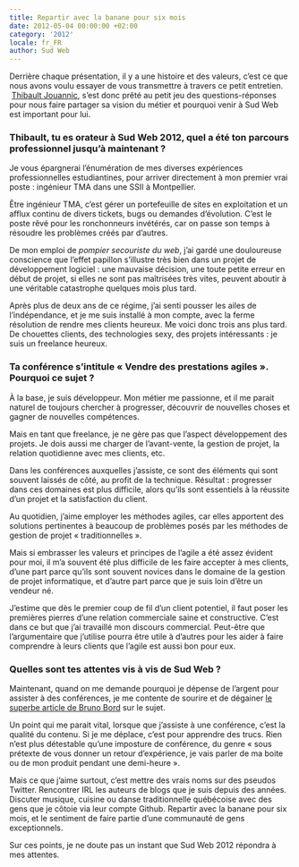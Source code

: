 ```yaml
---
title: Repartir avec la banane pour six mois
date: 2012-05-04 00:00:00 +02:00
category: '2012'
locale: fr_FR
author: Sud Web
---
```


Derrière chaque présentation, il y a une histoire et des valeurs, c&rsquo;est ce que nous avons voulu essayer de vous transmettre à travers ce petit entretien.  [Thibault Jouannic](http://sudweb.fr/2012/speaker/thibault-jouannic/), s&rsquo;est donc prêté au petit jeu des questions-réponses pour nous faire partager sa vision du métier et pourquoi venir à Sud Web est important pour lui.

### Thibault, tu es orateur à Sud Web 2012, quel a été ton parcours professionnel jusqu&rsquo;à maintenant ?

Je vous épargnerai l&rsquo;énumération de mes diverses expériences professionnelles estudiantines, pour arriver directement à mon premier vrai poste : ingénieur TMA dans une <abbr>SSII</abbr> à Montpellier.

Être ingénieur TMA, c&rsquo;est gérer un portefeuille de sites en exploitation et un afflux continu de divers tickets, bugs ou demandes d&rsquo;évolution. C&rsquo;est le poste rêvé pour les ronchonneurs invétérés, car on passe son temps à résoudre les problèmes créés par d&rsquo;autres.

De mon emploi de *pompier secouriste du web*, j&rsquo;ai gardé une douloureuse conscience que l&rsquo;effet papillon s&rsquo;illustre très bien dans un projet de développement logiciel : une mauvaise décision, une toute petite erreur en début de projet, si elles ne sont pas maîtrisées très vites, peuvent aboutir à une véritable catastrophe quelques mois plus tard.

Après plus de deux ans de ce régime, j&rsquo;ai senti pousser les ailes de l&rsquo;indépendance, et je me suis installé à mon compte, avec la ferme résolution de rendre mes clients heureux. Me voici donc trois ans plus tard. De chouettes clients, des technologies sexy, des projets intéressants : je suis un freelance heureux.

### Ta conférence s&rsquo;intitule « Vendre des prestations agiles ». Pourquoi ce sujet ?

À la base, je suis développeur. Mon métier me passionne, et il me parait naturel de toujours chercher à progresser, découvrir de nouvelles choses et gagner de nouvelles compétences.

Mais en tant que freelance, je ne gère pas que l&rsquo;aspect développement des projets. Je dois aussi me charger de l&rsquo;avant-vente, la gestion de projet, la relation quotidienne avec mes clients, etc.

Dans les conférences auxquelles j&rsquo;assiste, ce sont des éléments qui sont souvent laissés de côté, au profit de la technique. Résultat : progresser dans ces domaines est plus difficile, alors qu&rsquo;ils sont essentiels à la réussite d&rsquo;un projet et la satisfaction du client.

Au quotidien, j&rsquo;aime employer les méthodes agiles, car elles apportent des solutions pertinentes à beaucoup de problèmes posés par les méthodes de gestion de projet « traditionnelles ».

Mais si embrasser les valeurs et principes de l&rsquo;agile a été assez évident pour moi, il m&rsquo;a souvent été plus difficile de les faire accepter à mes clients, d&rsquo;une part parce qu&rsquo;ils sont souvent novices dans le domaine de la gestion de projet informatique, et d&rsquo;autre part parce que je suis loin d&rsquo;être un vendeur né.

J&rsquo;estime que dès le premier coup de fil d&rsquo;un client potentiel, il faut poser les premières pierres d&rsquo;une relation commerciale saine et constructive. C&rsquo;est dans ce but que j&rsquo;ai travaillé mon discours commercial. Peut-être que l&rsquo;argumentaire que j&rsquo;utilise pourra être utile à d&rsquo;autres pour les aider à faire comprendre à leurs clients que l&rsquo;agile est aussi bon pour eux.

### Quelles sont tes attentes vis à vis de Sud Web ?

Maintenant, quand on me demande pourquoi je dépense de l&rsquo;argent pour assister à des conférences, je me contente de sourire et de dégainer [le superbe article de Bruno Bord][2] sur le sujet.

Un point qui me parait vital, lorsque que j&rsquo;assiste à une conférence, c&rsquo;est la qualité du contenu. Si je me déplace, c&rsquo;est pour apprendre des trucs. Rien n&rsquo;est plus détestable qu&rsquo;une imposture de conférence, du genre « sous prétexte de vous donner un retour d&rsquo;expérience, je vais parler de ma boite ou de mon produit pendant une demi-heure ».

Mais ce que j&rsquo;aime surtout, c&rsquo;est mettre des vrais noms sur des pseudos Twitter. Rencontrer IRL les auteurs de blogs que je suis depuis des années. Discuter musique, cuisine ou danse traditionnelle québécoise avec des gens que je côtoie via leur compte Github. Repartir avec la banane pour six mois, et le sentiment de faire partie d&rsquo;une communauté de gens exceptionnels.

Sur ces points, je ne doute pas un instant que Sud Web 2012 répondra à mes attentes.

 [1]: http://sudweb.fr/2012/speaker/thibault-jouannic/ "Thibault Jouannic"
 [2]: http://jehaisleprintemps.net/blog/fr/2011/04/28/a-quoi-sert-une-conference/
